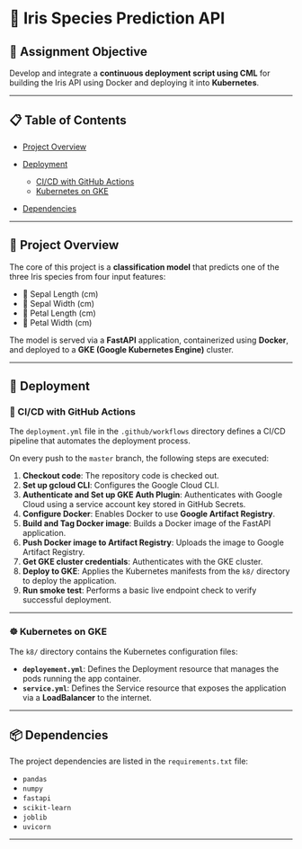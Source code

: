 # 🌸 Iris Species Prediction API

## 🎯 Assignment Objective

Develop and integrate a **continuous deployment script using CML** for building the Iris API using Docker and deploying it into **Kubernetes**.

---

## 📋 Table of Contents

* [Project Overview](#project-overview)
* [Deployment](#deployment)

  * [CI/CD with GitHub Actions](#cicd-with-github-actions)
  * [Kubernetes on GKE](#kubernetes-on-gke)
* [Dependencies](#dependencies)

---

## 📌 Project Overview

The core of this project is a **classification model** that predicts one of the three Iris species from four input features:

* 🌱 Sepal Length (cm)
* 🌿 Sepal Width (cm)
* 🌺 Petal Length (cm)
* 🌸 Petal Width (cm)

The model is served via a **FastAPI** application, containerized using **Docker**, and deployed to a **GKE (Google Kubernetes Engine)** cluster.

---

## 🚀 Deployment

### 🔄 CI/CD with GitHub Actions

The `deployment.yml` file in the `.github/workflows` directory defines a CI/CD pipeline that automates the deployment process.

On every push to the `master` branch, the following steps are executed:

1. **Checkout code**: The repository code is checked out.
2. **Set up gcloud CLI**: Configures the Google Cloud CLI.
3. **Authenticate and Set up GKE Auth Plugin**: Authenticates with Google Cloud using a service account key stored in GitHub Secrets.
4. **Configure Docker**: Enables Docker to use **Google Artifact Registry**.
5. **Build and Tag Docker image**: Builds a Docker image of the FastAPI application.
6. **Push Docker image to Artifact Registry**: Uploads the image to Google Artifact Registry.
7. **Get GKE cluster credentials**: Authenticates with the GKE cluster.
8. **Deploy to GKE**: Applies the Kubernetes manifests from the `k8/` directory to deploy the application.
9. **Run smoke test**: Performs a basic live endpoint check to verify successful deployment.

---

### ☸️ Kubernetes on GKE

The `k8/` directory contains the Kubernetes configuration files:

* **`deployement.yml`**: Defines the Deployment resource that manages the pods running the app container.
* **`service.yml`**: Defines the Service resource that exposes the application via a **LoadBalancer** to the internet.

---

## 📦 Dependencies

The project dependencies are listed in the `requirements.txt` file:

* `pandas`
* `numpy`
* `fastapi`
* `scikit-learn`
* `joblib`
* `uvicorn`

---


